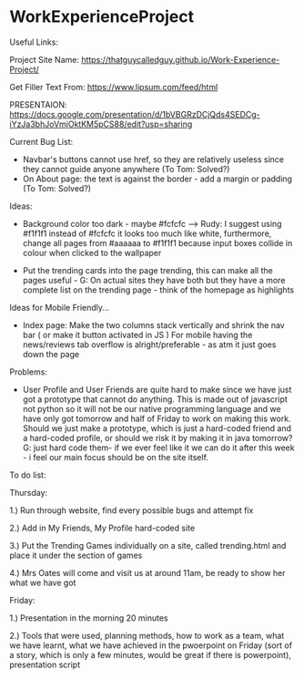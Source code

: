 # WorkExperienceProject

Useful Links:

 Project Site Name:
  https://thatguycalledguy.github.io/Work-Experience-Project/
 
 Get Filler Text From:
  https://www.lipsum.com/feed/html
  
  PRESENTAION:
 https://docs.google.com/presentation/d/1bVBGRzDCjQds4SEDCg-iYzJa3bhJoVmjOktKM5pCS88/edit?usp=sharing
 
 Current Bug List:

- Navbar's buttons cannot use href, so they are relatively useless since they cannot guide anyone anywhere (To Tom: Solved?)
- On About page: the text is against the border - add a margin or padding (To Tom: Solved?)

 Ideas:

+ Background color too dark - maybe #fcfcfc
--> Rudy: I suggest using #f1f1f1 instead of #fcfcfc it looks too much like white, furthermore, change all pages from #aaaaaa to #f1f1f1 because input boxes collide in colour when clicked to the wallpaper

- Put the trending cards into the page trending, this can make all the pages useful - G: On actual sites they have both but they have a more complete list on the trending page - think of the homepage as highlights

Ideas for Mobile Friendly...

- Index page: Make the two columns stack vertically and shrink the nav bar ( or make it button activated in JS )
   For mobile having the news/reviews tab overflow is alright/preferable - as atm it just goes down the page

Problems:
 
- User Profile and User Friends are quite hard to make since we have just got a prototype that cannot do anything. This is made out of javascript not python so it will not be our native programming language and we have only got tomorrow and half of Friday to work on making this work. Should we just make a prototype, which is just a hard-coded friend and a hard-coded profile, or should we risk it by making it in java tomorrow? 
G: just hard code them- if we ever feel like it we can do it after this week - i feel our main focus should be on the site itself.

To do list:

 Thursday:
 
   1.) Run through website, find every possible bugs and attempt fix
  
   2.) Add in My Friends, My Profile hard-coded site
  
   3.) Put the Trending Games individually on a site, called trending.html and place it under the section of games
  
   4.) Mrs Oates will come and visit us at around 11am, be ready to show her what we have got
  
Friday:

  1.) Presentation in the morning 20 minutes
  
  2.) Tools that were used, planning methods, how to work as a team, what we have learnt, what we have achieved in the pwoerpoint on Friday (sort of a story, which is only a few minutes, would be great if there is powerpoint), presentation script
